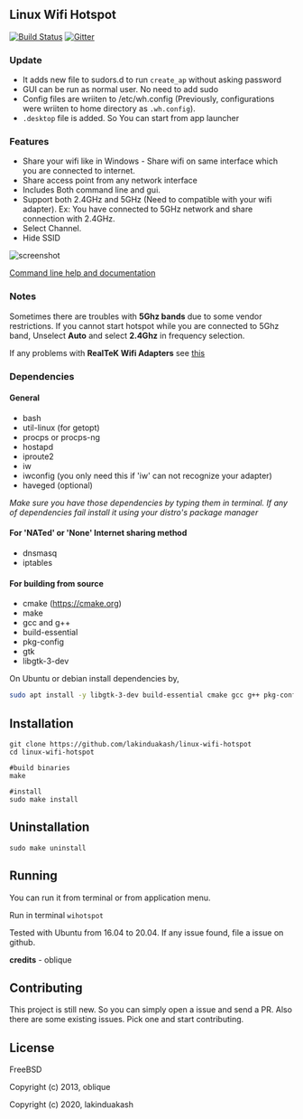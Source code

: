 ## Linux Wifi Hotspot

[![Build Status](https://travis-ci.com/lakinduakash/linux-wifi-hotspot.svg?branch=master)](https://travis-ci.com/lakinduakash/linux-wifi-hotspot)
[![Gitter](https://badges.gitter.im/linux-wihotspot/community.svg)](https://gitter.im/linux-wihotspot/community?utm_source=badge&utm_medium=badge&utm_campaign=pr-badge)

### Update
* It adds new file to sudors.d to run `create_ap` without asking password
* GUI can be run as normal user. No need to add sudo
* Config files are wriiten to /etc/wh.config (Previously, configurations were wriiten to home directory as `.wh.config`).
* `.desktop` file is added. So You can start from app launcher

### Features
 
* Share your wifi like in Windows - Share wifi on same interface which you are connected to internet.
* Share access point from any network interface
* Includes Both command line and gui.
* Support both 2.4GHz and 5GHz (Need to compatible with your wifi adapter). Ex: You have connected to 5GHz network and share connection with 2.4GHz.
* Select Channel.
* Hide SSID

![screenshot](docs/sc2.png)

[Command line help and documentation](src/scripts/README.md)

### Notes

Sometimes there are troubles with **5Ghz bands** due to some vendor restrictions. If you cannot start hotspot while you are connected to 5Ghz band, Unselect **Auto** and select **2.4Ghz** in frequency selection.

If any problems with **RealTeK Wifi Adapters** see [this](docs/howto/realtek.md)

### Dependencies

#### General
* bash
* util-linux (for getopt)
* procps or procps-ng
* hostapd
* iproute2
* iw
* iwconfig (you only need this if 'iw' can not recognize your adapter)
* haveged (optional)

_Make sure you have those dependencies by typing them in terminal. If any of dependencies fail
install it using your distro's package manager_

#### For 'NATed' or 'None' Internet sharing method
* dnsmasq
* iptables

#### For building from source

* cmake (https://cmake.org)
* make
* gcc and g++
* build-essential
* pkg-config
* gtk
* libgtk-3-dev

On Ubuntu or debian install dependencies by,

```bash
sudo apt install -y libgtk-3-dev build-essential cmake gcc g++ pkg-config make hostapd
```




## Installation

    git clone https://github.com/lakinduakash/linux-wifi-hotspot
    cd linux-wifi-hotspot
    
    #build binaries
    make
    
    #install
    sudo make install
    
    
    
## Uninstallation
    sudo make uninstall
    
## Running
You can run it from terminal or from application menu.

Run in terminal
 `wihotspot`
    
Tested with Ubuntu from 16.04 to 20.04. If any issue found, file a issue on github.

**credits** - oblique


## Contributing

This project is still new. So you can simply open a issue and send a PR. Also there are some existing issues. Pick one and start contributing.


## License
FreeBSD

Copyright (c) 2013, oblique

Copyright (c) 2020, lakinduakash
